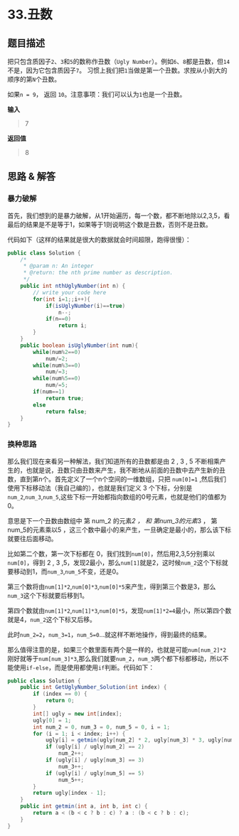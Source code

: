 # 33.丑数

## 题目描述
把只包含质因子`2`、`3`和`5`的数称作丑数（`Ugly Number`）。例如`6`、`8`都是丑数，但`14`不是，因为它包含质因子`7`。 习惯上我们把`1`当做是第一个丑数。求按从小到大的顺序的第`N`个丑数。

如果`n = 9`， 返回 `10`。注意事项：我们可以认为`1`也是一个丑数。

**输入**
> 7

**返回值**
> 8 


## 思路 & 解答

### 暴力破解
首先，我们想到的是暴力破解，从1开始遍历，每一个数，都不断地除以2,3,5，看最后的结果是不是等于1，如果等于1则说明这个数是丑数，否则不是丑数。

代码如下（这样的结果就是很大的数据就会时间超限，跑得很慢）：
``` java
public class Solution {
    /*
     * @param n: An integer
     * @return: the nth prime number as description.
     */
    public int nthUglyNumber(int n) {
        // write your code here
        for(int i=1;;i++){
            if(isUglyNumber(i)==true)
                n--;
            if(n==0)
                return i;
        }
    }
    public boolean isUglyNumber(int num){
        while(num%2==0)
            num/=2;
        while(num%3==0)
            num/=3;
        while(num%5==0)
            num/=5;
        if(num==1)
            return true;
        else 
            return false;
    }
}
```

### 换种思路
那么我们现在来看另一种解法，我们知道所有的丑数都是由 2 , 3 , 5 不断相乘产生的，也就是说，丑数只由丑数来产生，我不断地从前面的丑数中去产生新的丑数，直到第n个。首先定义了一个n个空间的一维数组，只把 `num[0]=1` ,然后我们使用下标移动法（我自己编的），也就是我们定义 3 个下标，分别是`num_2`,`num_3`,`num_5`,这些下标一开始都指向数组的0号元素，也就是他们的值都为0。

意思是下一个丑数由数组中 第 num_2 的元素*2 ， 和 第num_3的元素*3 ， 第num_5的元素乘以5 ，这三个数中最小的来产生，一旦确定是最小的，那么该下标就要往后面移动。

比如第二个数，第一次下标都在 0，我们找到`num[0]`，然后用2,3,5分别乘以`num[0]`，得到 2 , 3 ,5，发现2最小，那么`num[1]`就是2，这时候`num_2`这个下标就要移动到1，而`num_3`,`num_5`不变，还是0。

第三个数将由`num[1]*2`,`num[0]*3`,`num[0]*5`来产生，得到第三个数是3，那么`num_3`这个下标就要后移到1。

第四个数就由`num[1]*2`,`num[1]*3`,`num[0]*5`，发现`num[1]*2=4`最小，所以第四个数就是4，`num_2`这个下标又后移。

此时`num_2=2`，`num_3=1`，`num_5=0`...就这样不断地操作，得到最终的结果。

那么值得注意的是，如果三个数里面有两个是一样的，也就是可能`num[num_2]*2`刚好就等于`num[num_3]*3`,那么我们就要`num_2`，`num_3`两个都下标都移动，所以不能使用`if-else`，而是使用都使用`if`判断。代码如下：


```java
public class Solution {
    public int GetUglyNumber_Solution(int index) {
        if (index == 0) {
            return 0;
        }
        int[] ugly = new int[index];
        ugly[0] = 1;
        int num_2 = 0, num_3 = 0, num_5 = 0, i = 1;
        for (i = 1; i < index; i++) {
            ugly[i] = getmin(ugly[num_2] * 2, ugly[num_3] * 3, ugly[num_5] * 5);
            if (ugly[i] / ugly[num_2] == 2)
                num_2++;
            if (ugly[i] / ugly[num_3] == 3)
                num_3++;
            if (ugly[i] / ugly[num_5] == 5)
                num_5++;
        }
        return ugly[index - 1];
    }
    public int getmin(int a, int b, int c) {
        return a < (b < c ? b : c) ? a : (b < c ? b : c);
    }
}
```







